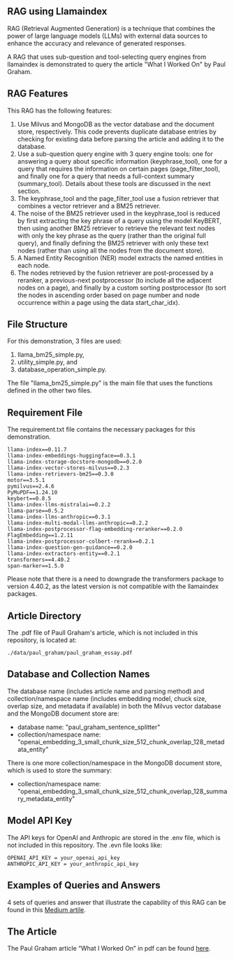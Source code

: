 ## RAG using Llamaindex

RAG (Retrieval Augmented Generation) is a technique that combines the power of large language models (LLMs) with external data sources to enhance the accuracy and relevance of generated responses. 

A RAG that uses sub-question and tool-selecting query engines from llamaindex is demonstrated to query the article "What I Worked On" by Paul Graham.

## RAG Features
This RAG has the following features:

1. Use Milvus and MongoDB as the vector database and the document store, respectively. This code prevents duplicate database entries by checking for existing data before parsing the article and adding it to the database.
2. Use a sub-question query engine with 3 query engine tools: one for answering a query about specific information (keyphrase_tool), one for a query that requires the information on certain pages (page_filter_tool), and finally one for a query that needs a full-context summary (summary_tool). Details about these tools are discussed in the next section.
3. The keyphrase_tool and the page_filter_tool use a fusion retriever that combines a vector retriever and a BM25 retriever.
4. The noise of the BM25 retriever used in the keyphrase_tool is reduced by first extracting the key phrase of a query using the model KeyBERT, then using another BM25 retriever to retrieve the relevant text nodes with only the key phrase as the query (rather than the original full query), and finally defining the BM25 retriever with only these text nodes (rather than using all the nodes from the document store).
5. A Named Entity Recognition (NER) model extracts the named entities in each node.
6. The nodes retrieved by the fusion retriever are post-processed by a reranker, a previous-next postprocessor (to include all the adjacent nodes on a page), and finally by a custom sorting postprocessor (to sort the nodes in ascending order based on page number and node occurrence within a page using the data start_char_idx).

## File Structure

For this demonstration, 3 files are used:
1. llama_bm25_simple.py,
2. utility_simple.py, and
3. database_operation_simple.py.

The file "llama_bm25_simple.py" is the main file that uses the functions defined in the other two files.

## Requirement File
The requirement.txt file contains the necessary packages for this demonstration.

```
llama-index==0.11.7
llama-index-embeddings-huggingface==0.3.1
llama-index-storage-docstore-mongodb==0.2.0
llama-index-vector-stores-milvus==0.2.3
llama-index-retrievers-bm25==0.3.0
motor==3.5.1
pymilvus==2.4.6
PyMuPDF==1.24.10
keybert==0.8.5
llama-index-llms-mistralai==0.2.2
llama-parse==0.5.2
llama-index-llms-anthropic==0.3.1
llama-index-multi-modal-llms-anthropic==0.2.2
llama-index-postprocessor-flag-embedding-reranker==0.2.0
FlagEmbedding==1.2.11
llama-index-postprocessor-colbert-rerank==0.2.1
llama-index-question-gen-guidance==0.2.0
llama-index-extractors-entity==0.2.1
transformers==4.40.2
span-marker==1.5.0
```

Please note that there is a need to downgrade the transformers package to version 4.40.2, as the latest version is not compatible with the llamaindex packages.

## Article Directory
The .pdf file of Paull Graham's article, which is not included in this repository, is located at:

```
./data/paul_graham/paul_graham_essay.pdf
```

## Database and Collection Names
The database name (includes article name and parsing method) and collection/namespace name (includes embedding model, chuck size, overlap size, and metadata if available) in both the Milvus vector database and the MongoDB document store are:

- database name: "paul_graham_sentence_splitter"
- collection/namespace name: "openai_embedding_3_small_chunk_size_512_chunk_overlap_128_metadata_entity"

There is one more collection/namespace in the MongoDB document store, which is used to store the summary:

- collection/namespace name: "openai_embedding_3_small_chunk_size_512_chunk_overlap_128_summary_metadata_entity"

## Model API Key
The API keys for OpenAI and Anthropic are stored in the .env file, which is not included in this repository. The .evn file looks like:

```
OPENAI_API_KEY = your_openai_api_key
ANTHROPIC_API_KEY = your_anthropic_api_key
```

## Examples of Queries and Answers

4 sets of queries and answer that illustrate the capability of this RAG can be found in this [Medium artile](https://medium.com/@tony3t3t/rag-with-sub-question-and-tool-selecting-query-engines-using-llamaindex-05349cb4120c).

## The Article

The Paul Graham article “What I Worked On” in pdf can be found [here](https://drive.google.com/file/d/1YzCscCmQXn2IcGS-omcAc8TBuFrpiN4-/view?usp=sharing).